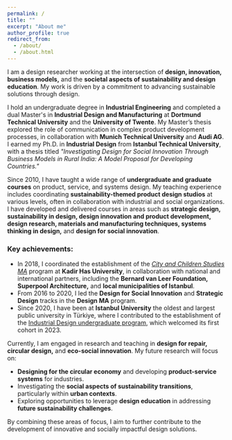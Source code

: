```yaml
---
permalink: /
title: ""
excerpt: "About me"
author_profile: true
redirect_from: 
  - /about/
  - /about.html
---
```


I am a design researcher working at the intersection of **design, innovation, business models,** and the **societal aspects of sustainability and design education**. My work is driven by a commitment to advancing sustainable solutions through design.

I hold an undergraduate degree in **Industrial Engineering** and completed a dual Master's in **Industrial Design and Manufacturing** at **Dortmund Technical University** and the **University of Twente**. My Master’s thesis explored the role of communication in complex product development processes, in collaboration with **Munich Technical University** and **Audi AG**. I earned my Ph.D. in **Industrial Design** from **Istanbul Technical University**, with a thesis titled *"Investigating Design for Social Innovation Through Business Models in Rural India: A Model Proposal for Developing Countries."*

Since 2010, I have taught a wide range of **undergraduate and graduate courses** on product, service, and systems design. My teaching experience includes coordinating **sustainability-themed product design studios** at various levels, often in collaboration with industrial and social organizations. I have developed and delivered courses in areas such as **strategic design, sustainability in design, design innovation and product development, design research, materials and manufacturing techniques, systems thinking in design,** and **design for social innovation**.

### Key achievements:
- In 2018, I coordinated the establishment of the [*City and Children Studies MA*](https://city-and-children-studies.tumblr.com/) program at **Kadir Has University**, in collaboration with national and international partners, including the **Bernard van Leer Foundation, Superpool Architecture,** and **local municipalities of Istanbul**.
- From 2016 to 2020, I led the **Design for Social Innovation** and **Strategic Design** tracks in the **Design MA** program.
- Since 2020, I have been at **Istanbul University** the oldest and largest public university in Türkiye, where I contributed to the establishment of the [Industrial Design undergraduate program](https://mimarlik.istanbul.edu.tr/en/), which welcomed its first cohort in 2023.

Currently, I am engaged in research and teaching in **design for repair, circular design,** and **eco-social innovation**. My future research will focus on:
- **Designing for the circular economy** and developing **product-service systems** for industries.
- Investigating the **social aspects of sustainability transitions**, particularly within **urban contexts**.
- Exploring opportunities to leverage **design education** in addressing **future sustainability challenges**.

By combining these areas of focus, I aim to further contribute to the development of innovative and socially impactful design solutions.

